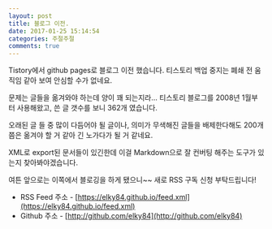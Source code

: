 ```yaml
---
layout: post
title: 블로그 이전.
date: 2017-01-25 15:14:54
categories: 주절주절
comments: true
---
```


Tistory에서 github pages로 블로그 이전 했습니다.
티스토리 백업 중지는 폐쇄 전 움직임 같아 보여 안심할 수가 없네요.

문제는 글들을 옮겨와야 하는데 양이 꽤 되는지라...
티스토리 블로그를 2008년 1월부터 사용해왔고, 쓴 글 갯수를 보니 362개 였습니다.

오래된 글 들 중 많이 다듬어야 될 글이나, 의미가 무색해진 글들을 배제한다해도 200개쯤은 옮겨야 할 거 같아 긴 노가다가 될 거 같네요.

XML로 export된 문서들이 있긴한데 이걸 Markdown으로 잘 컨버팅 해주는 도구가 있는지 찾아봐야겠습니다.

여튼 앞으로는 이쪽에서 블로깅을 하게 됐으니~~ 새로 RSS 구독 신청 부탁드립니다!


* RSS Feed 주소 - [https://elky84.github.io/feed.xml](https://elky84.github.io/feed.xml)
* Github 주소 - [http://github.com/elky84](http://github.com/elky84)